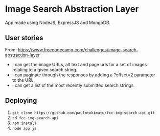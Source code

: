 # Image Search Abstraction Layer
App made using NodeJS, ExpressJS and MongoDB.

## User stories
From: https://www.freecodecamp.com/challenges/image-search-abstraction-layer
- I can get the image URLs, alt text and page urls for a set of images relating to a given search string.
- I can paginate through the responses by adding a ?offset=2 parameter to the URL.
- I can get a list of the most recently submitted search strings.

## Deploying
1. `git clone https://github.com/paulotokimatu/fcc-img-search-api.git`
2. `cd fcc-img-search-api`
3. `npm install`
4. `node app.js`
